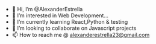 - 👋 Hi, I’m @AlexanderEstrella
- 👀 I’m interested in Web Development...
- 🌱 I’m currently learning React,Python & testing
- 💞️ I’m looking to collaborate on Javascript projects
- 📫 How to reach me @ alexanderestrella23@gmail.com

<!---
AlexanderEstrella/AlexanderEstrella is a ✨ special ✨ repository because its `README.md` (this file) appears on your GitHub profile.
You can click the Preview link to take a look at your changes.
--->

